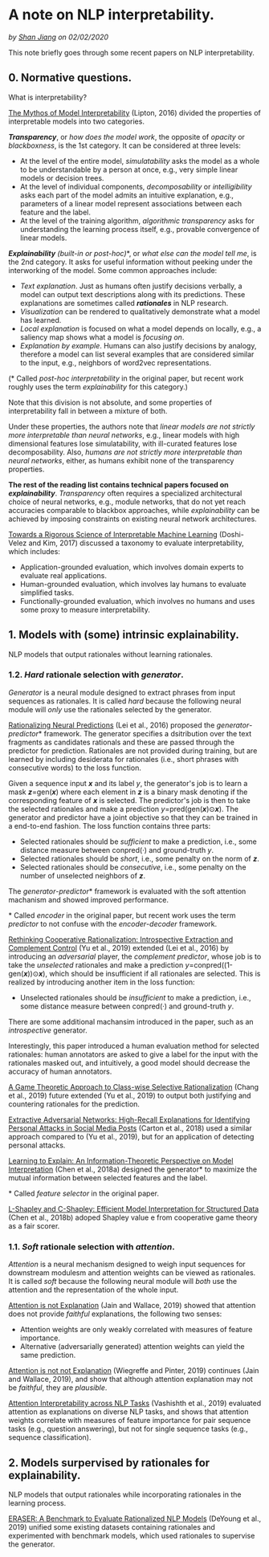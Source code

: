 # A note on NLP interpretability.
*by [Shan Jiang](https://shanjiang.me) on 02/02/2020*

This note briefly goes through some recent papers on NLP interpretability.

## 0. Normative questions.

What is interpretability?

[The Mythos of Model Interpretability](https://arxiv.org/pdf/1606.03490.pdf) (Lipton, 2016) divided the properties of interpretable models into two categories.

***Transparency***, or *how does the model work*, the opposite of *opacity* or *blackboxness*, is the 1st category. It can be considered at three levels:
- At the level of the entire model, *simulatability* asks the model as a whole to be understandable by a person at once, e.g., very simple linear models or decision trees. 
- At the level of individual components, *decomposability* or *intelligibility* asks each part of the model admits an intuitive explanation, e.g., parameters of a linear model represent associations between each feature and the label.
- At the level of the training algorithm, *algorithmic transparency* asks for understanding the learning process itself, e.g., provable convergence of linear models.

***Explainability** (built-in or post-hoc)*\*, or *what else can the model tell me*, is the 2nd category. It asks for useful information without peeking under the interworking of the model. Some common approaches include:
- *Text explanation*. Just as humans often justify decisions verbally, a model can output text descriptions along with its predictions. These explanations are sometimes called ***rationales*** in NLP research.
- *Visualization* can be rendered to qualitatively demonstrate what a model has learned.
- *Local explanation* is focused on what a model depends on locally, e.g., a saliency map shows what a model is *focusing on*. 
- *Explanation by example*. Humans can also justify decisions by analogy, therefore a model can list several examples that are considered similar to the input, e.g., neighbors of word2vec representations.

(\* Called *post-hoc interpretability* in the original paper, but recent work roughly uses the term *explainability* for this category.)

Note that this division is not absolute, and some properties of interpretability fall in between a mixture of both.

Under these properties, the authors note that *linear models are not strictly more interpretable than neural networks*, e.g., linear models with high dimensional features lose simulatability, with ill-curated features lose decomposability. Also, *humans are not strictly more interpretable than neural networks*, either, as humans exhibit none of the transparency properties.

**The rest of the reading list contains technical papers focused on *explainability***. *Transparency* often requires a specialized architectural choice of neural networks, e.g., module networks, that do not yet reach accuracies comparable to blackbox approaches, while *explainability* can be achieved by imposing constraints on existing neural network architectures.

[Towards a Rigorous Science of Interpretable Machine Learning](https://arxiv.org/pdf/1702.08608.pdf) (Doshi-Velez and Kim, 2017) discussed a taxonomy to evaluate interpretability, which includes:

- Application-grounded evaluation, which involves domain experts to evaluate real applications.
- Human-grounded evaluation, which involves lay humans to evaluate simplified tasks.
- Functionally-grounded evaluation, which involves no humans and uses some proxy to measure interpretability.

## 1. Models with (some) intrinsic explainability.

NLP models that output rationales without learning rationales.

### 1.2. *Hard* rationale selection with *generator*.

*Generator* is a neural module designed to extract phrases from input sequences as rationales. It is called *hard* because the following neural module will *only* use the rationales selected by the generator.

[Rationalizing Neural Predictions](https://arxiv.org/pdf/1606.04155.pdf) (Lei et al., 2016) proposed the *generator*-*predictor*\* framework. The generator specifies a dsitribution over the text fragments as candidates rationals and these are passed through the predictor for prediction. Rationales are not provided during training, but are learned by including desiderata for rationales (i.e., short phrases with consecutive words) to the loss function.

Given a sequence input ***x*** and its label *y*, the generator's job is to learn a mask ***z***=gen(***x***) where each element in ***z*** is a binary mask denoting if the corresponding feature of ***x*** is selected. The predictor's job is then to take the selected rationales and make a prediction *y*=pred(gen(***x***)⊙***x***). The generator and predictor have a joint objective so that they can be trained in a end-to-end fashion. The loss function contains three parts:

- Selected rationales should be *sufficient* to make a prediction, i.e., some distance measure between conpred(·) and ground-truth *y*.
- Selected rationales should be *short*, i.e., some penalty on the norm of ***z***.
- Selected rationales should be *consecutive*, i.e., some penalty on the number of unselected neighbors of ***z***.

The *generator*-*predictor*\* framework is evaluated with the soft attention machanism and showed improved performance.

\* Called *encoder* in the original paper, but recent work uses the term *predictor* to not confuse with the *encoder*-*decoder* framework.

[Rethinking Cooperative Rationalization: Introspective Extraction and Complement Control](https://arxiv.org/pdf/1910.13294.pdf) (Yu et al., 2019) extended (Lei et al., 2016) by introducing an *adversarial* player, the *complement predictor*, whose job is to take the *unselected* rationales and make a prediction *y*=conpred((1-gen(***x***))⊙***x***), which should be insufficient if all rationales are selected. This is realized by introducing another item in the loss function:

- Unselected rationales should be *insufficient* to make a prediction, i.e., some distance measure between conpred(·) and ground-truth *y*.

There are some additional machansim introduced in the paper, such as an *introspective* generator.

Interestingly, this paper introduced a human evaluation method for selected rationales: human annotators are asked to give a label for the input with the rationales masked out, and intuitively, a good model should decrease the accuracy of human annotators.

[A Game Theoretic Approach to Class-wise Selective Rationalization](https://arxiv.org/pdf/1910.12853.pdf) (Chang et al., 2019) future extended (Yu et al., 2019) to output both justifying and countering rationales for the prediction.

[Extractive Adversarial Networks: High-Recall Explanations for Identifying Personal Attacks in Social Media Posts](https://www.aclweb.org/anthology/D18-1386.pdf) (Carton et al., 2018) used a similar approach compared to (Yu et al., 2019), but for an application of detecting personal attacks.

[Learning to Explain: An Information-Theoretic Perspective on Model Interpretation](https://arxiv.org/pdf/1802.07814.pdf) (Chen et al., 2018a) designed the generator\* to maximize the mutual information between selected features and the label.

\* Called *feature selector* in the original paper.

[L-Shapley and C-Shapley: Efficient Model Interpretation for Structured Data](https://arxiv.org/pdf/1808.02610.pdf) (Chen et al., 2018b) adoped Shapley value e from cooperative game theory as a fair scorer.

### 1.1. *Soft* rationale selection with *attention*.

*Attention* is a neural mechanism designed to weigh input sequences for downstream modulesm and attention weights can be viewed as rationales. It is called *soft* because the following neural module will *both* use the attention and the representation of the whole input.

[Attention is not Explanation](https://arxiv.org/pdf/1902.10186.pdf) (Jain and Wallace, 2019) showed that attention does not provide *faithful* explanations, the following two senses:

- Attention weights are only weakly correlated with measures of feature importance.
- Alternative (adversarially generated) attention weights can yield the same prediction.

[Attention is not not Explanation](https://arxiv.org/pdf/1908.04626.pdf) (Wiegreffe and Pinter, 2019) continues (Jain and Wallace, 2019), and show that although attention explanation may not be *faithful*, they are *plausible*.

[Attention Interpretability across NLP Tasks](https://arxiv.org/pdf/1909.11218.pdf) (Vashishth et al., 2019) evaluated attention as explanations on diverse NLP tasks, and shows that attention weights correlate with measures of feature importance for pair sequence tasks (e.g., question answering), but not for single sequence tasks (e.g., sequence classification).

## 2. Models surpervised by rationales for explainability.

NLP models that output rationales while incorporating rationales in the learning process.

[ERASER: A Benchmark to Evaluate Rationalized NLP Models](https://arxiv.org/abs/1911.03429) (DeYoung et al., 2019) unified some existing datasets containing rationales and experimented with benchmark models, which used rationales to supervise the generator.
